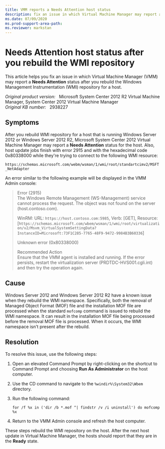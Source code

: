 ```yaml
---
title: VMM reports a Needs Attention host status
description: fix an issue in which Virtual Machine Manager may report a Needs Attention status after you rebuild the Windows Management Instrumentation repository for a host.
ms.date: 07/09/2020
ms.prod-support-area-path: 
ms.reviewer: markstan
---
```

# Needs Attention host status after you rebuild the WMI repository

This article helps you fix an issue in which Virtual Machine Manager (VMM) may report a **Needs Attention** status after you rebuild the Windows Management Instrumentation (WMI) repository for a host.

_Original product version:_ &nbsp; Microsoft System Center 2012 R2 Virtual Machine Manager, System Center 2012 Virtual Machine Manager  
_Original KB number:_ &nbsp; 2938227

## Symptoms

After you rebuild WMI repository for a host that is running Windows Server 2012 or Windows Server 2012 R2, Microsoft System Center 2012 Virtual Machine Manager may report a **Needs Attention** status for the host. Also, host update jobs finish with error 2915 and with the hexadecimal code 0x80338000 while they're trying to connect to the following WMI resource:

`https://schemas.microsoft.com/webm/wsman/1/wmi/root/standartcimv2/MSFT_NetAdapter`

An error similar to the following example will be displayed in the VMM Admin console:

> Error (2915)  
> The Windows Remote Management (WS-Management) service cannot process the request. The object was not found on the server (host.contoso.com).
>
> WinRM: URL: `https://host.contoso.com:5985`, Verb: [GET], Resource: [`https://schemas.microsoft.com/wbem/wsman/1/wmi/root/virtualization/v2/Msvm_VirtualSystemSettingData?InstanceID=Microsoft:73F1C285-7765-48F9-9472-9984B3B60336`]
>
> Unknown error (0x80338000)
>
> Recommended Action  
> Ensure that the VMM agent is installed and running. If the error persists, restart the virtualization server (PRDTDC-HVS001.cgli.int) and then try the operation again.

## Cause

Windows Server 2012 and Windows Server 2012 R2 have a known issue when they rebuild the WMI namespace. Specifically, both the removal of Managed Object Format (MOF) file and the installation MOF file are processed when the standard `mofcomp` command is issued to rebuild the WMI namespace. It can result in the installation MOF file being processed before the removal MOF file is processed. When it occurs, the WMI namespace isn't present after the rebuild.

## Resolution

To resolve this issue, use the following steps:

1. Open an elevated Command Prompt by right-clicking on the shortcut to Command Prompt and choosing **Run As Administrator** on the host computer.

2. Use the CD command to navigate to the `%windir%\System32\Wbem` directory.

3. Run the following command:

    ```console
    for /f %x in ('dir /b *.mof ^| findstr /v /i uninstall') do mofcomp %x
    ```

4. Return to the VMM Admin console and refresh the host computer.

These steps rebuild the WMI repository on the host. After the next host update in Virtual Machine Manager, the hosts should report that they are in the **Ready** state.
